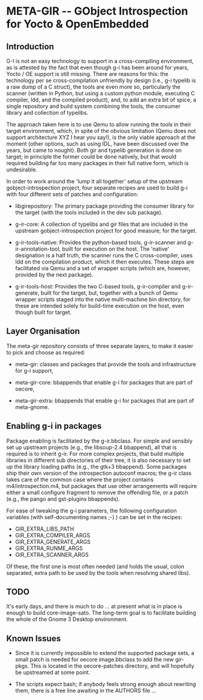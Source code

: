 
META-GIR -- GObject Introspection for Yocto & OpenEmbedded
==========================================================


Introduction
------------

G-I is not an easy technology to support in a cross-compiling environment, as is
attested by the fact that even though g-i has been around for years, Yocto / OE
support is still missing. There are reasons for this: the technology per se
cross-compilation unfriendly by design (i.e., g-i typelib is a raw dump of a C
struct), the tools are even more so, particularly the scanner (written in
Python, but using a custom python module, executing C compiler, ldd, and the
compiled product), and, to add an extra bit of spice, a single repository and
build system combining the tools, the consumer library and collection of
typelibs.

The approach taken here is to use Qemu to allow running the tools in their
target environment, which, in spite of the obvious limitation (Qemu does not
support architecture XYZ I hear you say!), is the only viable approach at the
moment (other options, such as using IDL, have been discussed over the years,
but came to nought). Both gir and typelib generation is done on target; in
principle the former could be done natively, but that would required building
far too many packages in their full native form, which is undesirable.

In order to work around the 'lump it all together' setup of the upstream
gobject-introspection project, four separate recipes are used to build g-i with
four different sets of patches and configuration:

 * libgirepository:   The primary package providing the consumer library for the
                      target (with the tools included in the dev sub package).

 * g-ir-core:         A collection of typelibs and gir files that are included
                      in the upstream gobject-introspection project for good
                      measure; for the target.

 * g-ir-tools-native: Provides the python-based tools, g-ir-scanner and
                      g-ir-annotation-tool, built for execution on the host. The
                      'native' designation is a half truth, the scanner runs the
                      C cross-compiler, uses ldd on the compilation product,
                      which it then executes. These steps are facilitated via
                      Qemu and a set of wrapper scripts (which are, however,
                      provided by the next package).

 * g-ir-tools-host:   Provides the two C-based tools, g-ir-compiler and
                      g-ir-generate, built for the target, but, together with a
                      bunch of Qemu wrapper scripts staged into the native
                      multi-machine bin directory, for these are intended solely
                      for build-time execution on the host, even though built
                      for target.


Layer Organisation
------------------

The meta-gir repository consists of three separate layers, to make it easier to
pick and choose as required:

* meta-gir:       classes and packages that provide the tools and infrastructure
                  for g-i support,

* meta-gir-core:  bbappends that enable g-i for packages that are part of
                  oecore,

* meta-gir-extra: bbappends that enable g-i for packages that are part of
                  meta-gnome.


Enabling g-i in packages
------------------------

Package enabling is facilitated by the g-ir.bbclass. For simple and sensibly set
up upstream projects (e.g., the libsoup-2.4 bbappend), all that is required is
to inherit g-ir.  For more complex projects, that build multiple libraries in
different sub directories of their tree, it is also necessary to set up the
library loading paths (e.g., the gtk+3 bbappend). Some packages ship their own
version of the introspection autoconf macros; the g-ir class takes care of the
common case where the project contains m4/introspection.m4, but packages that
use other arrangements will require either a small configure fragment to remove
the offending file, or a patch (e.g., the pango and gst-plugins bbappends).

For ease of tweaking the g-i parameters, the following configuration variables
(with self-documenting names ;-) ) can be set in the recipes:

  * GIR_EXTRA_LIBS_PATH
  * GIR_EXTRA_COMPILER_ARGS
  * GIR_EXTRA_GENERATE_ARGS
  * GIR_EXTRA_RUNME_ARGS
  * GIR_EXTRA_SCANNER_ARGS

Of these, the first one is most often needed (and holds the usual, colon
separated, extra path to be used by the tools when resolving shared libs).


TODO
----

It's early days, and there is much to do ... at present what is in place is
enough to build core-image-sato. The long-term goal is to facilitate building
the whole of the Gnome 3 Desktop environment.


Known Issues
------------

 * Since it is currently impossible to extend the supported package sets, a
   small patch is needed for oecore image.bbclass to add the new gir-pkgs. This
   is located in the oecore-patches directory, and will hopefully be upstreamed
   at some point.

 * The scripts expect bash; if anybody feels strong enough about rewriting them,
   there is a free line awaiting in the AUTHORS file ...
